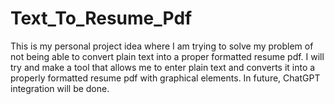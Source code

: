 # Text_To_Resume_Pdf
This is my personal project idea where I am trying to solve my problem of not being able to convert plain text into a proper formatted resume pdf. I will try and make a tool that allows me to enter plain text and converts it into a properly formatted resume pdf with graphical elements. In future, ChatGPT integration will be done.
